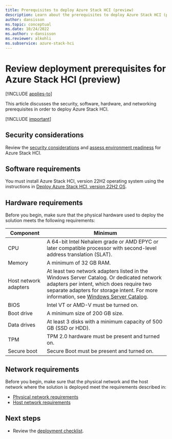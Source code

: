 ```yaml
---
title: Prerequisites to deploy Azure Stack HCI (preview)
description: Learn about the prerequisites to deploy Azure Stack HCI (preview).
author: dansisson
ms.topic: conceptual
ms.date: 10/24/2022
ms.author: v-dansisson
ms.reviewer: alkohli
ms.subservice: azure-stack-hci
---
```


# Review deployment prerequisites for Azure Stack HCI (preview)

[!INCLUDE [applies-to](../../includes/hci-applies-to-supplemental-package.md)]

This article discusses the security, software, hardware, and networking prerequisites in order to deploy Azure Stack HCI.

[!INCLUDE [important](../../includes/hci-preview.md)]

## Security considerations

Review the [security considerations](../concepts/security.md) and [assess environment readiness](../manage/use-environment-checker.md) for Azure Stack HCI.

## Software requirements

You must install Azure Stack HCI, version 22H2 operating system using the instructions in [Deploy Azure Stack HCI, version 22H2 OS](./deployment-tool-install-os.md).

## Hardware requirements

Before you begin, make sure that the physical hardware used to deploy the solution meets the following requirements:

|Component|Minimum|
|--|--|
|CPU|A 64-bit Intel Nehalem grade or AMD EPYC or later compatible processor with second-level address translation (SLAT).|
|Memory|A minimum of 32 GB RAM.|
|Host network adapters|At least two network adapters listed in the Windows Server Catalog. Or dedicated network adapters per intent, which does require two separate adapters for storage intent. For more information, see [Windows Server Catalog](https://www.windowsservercatalog.com/).|
|BIOS|Intel VT or AMD-V must be turned on.|
|Boot drive|A minimum size of 200 GB size.|
|Data drives|At least 3 disks with a minimum capacity of 500 GB (SSD or HDD).|
|TPM|TPM 2.0 hardware must be present and turned on.|
|Secure boot|Secure Boot must be present and turned on.|

## Network requirements

Before you begin, make sure that the physical network and the host network where the solution is deployed meet the requirements described in:

- [Physical network requirements](../concepts/physical-network-requirements.md)
- [Host network requirements](../concepts/host-network-requirements.md)

## Next steps

- Review the [deployment checklist](deployment-tool-checklist.md).

